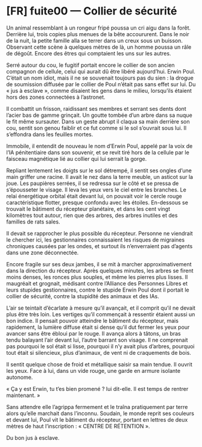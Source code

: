 # [FR] fuite00 — Collier de sécurité
Un animal ressemblant à un rongeur fripé poussa un cri aigu dans la forêt. Derrière lui, trois copies plus menues de la bête accoururent. Dans le noir de la nuit, la petite famille alla se terrer dans un creux sous un buisson. Observant cette scène à quelques mètres de là, un homme poussa un râle de dégoût. Encore des êtres qui comptaient les uns sur les autres.

Serré autour du cou, le fugitif portait encore le collier de son ancien compagnon de cellule, celui qui aurait dû être libéré aujourd’hui. Erwin Poul. C’était un nom idiot, mais il ne se souvenait toujours pas du sien : la drogue de soumission diffusée par le collier de Poul n’était pas sans effet sur lui. Du « jus à esclave », comme disaient les gens dans le milieu, lorsqu’ils étaient hors des zones connectées à l’astronet.

Il combattit un frisson, raidissant ses membres et serrant ses dents dont l’acier bas de gamme grinçait. Un goutte tombée d’un arbre dans sa nuque le fit même sursauter. Dans un geste abrupt il claqua sa main derrière son cou, sentit son genou faiblir et ce fut comme si le sol s’ouvrait sous lui. Il s’effondra dans les feuilles mortes.

Immobile, il entendit de nouveau le nom d’Erwin Poul, appelé par la voix de l’IA pénitentiaire dans son souvenir, et se revit tiré hors de la cellule par le faisceau magnétique lié au collier qui lui serrait la gorge.

Repliant lentement les doigts sur le sol détrempé, il sentit ses ongles d’une main griffer une racine. Il avait le nez dans la terre meuble, un asticot sur la joue. Les paupières serrées, il se redressa sur le côté et se pressa de s’épousseter le visage. Il leva les yeux vers le ciel entre les branches. Le relai énergétique orbital était devant lui, on pouvait voir le cercle rouge caractéristique flotter, presque confondu avec les étoiles. En-dessous se trouvait le bâtiment du récepteur planétaire, et dans les cent vingt kilomètres tout autour, rien que des arbres, des arbres inutiles et des familles de rats sales.

Il devait se rapprocher le plus possible du récepteur. Personne ne viendrait le chercher ici, les gestionnaires connaissaient les risques de migraines chroniques causées par les ondes, et surtout ils n’enverraient pas d’agents dans une zone déconnectée.

Encore fragile sur ses deux jambes, il se mit à marcher approximativement dans la direction du récepteur. Après quelques minutes, les arbres se firent moins denses, les ronces plus souples, et même les pierres plus lisses. Il maugréait et grognait, médisant contre l’Alliance des Personnes Libres et leurs stupides gestionnaires, contre le stupide Erwin Poul dont il portait le collier de sécurité, contre la stupidité des animaux et des IAs.

L’air se teintait d’écarlate à mesure qu’il avançait, et il comprit qu’il ne devait plus être très loin. Les vertiges qu’il commençait à ressentir étaient aussi un bon indice. Il pensait pouvoir atteindre le bâtiment du récepteur, mais rapidement, la lumière diffuse était si dense qu’il dut fermer les yeux pour avancer sans être ébloui par le rouge. Il avança alors à tâtons, un bras tendu balayant l’air devant lui, l’autre barrant son visage. Il ne comprenait pas pourquoi le sol était si lisse, pourquoi il n’y avait plus d’arbres, pourquoi tout était si silencieux, plus d’animaux, de vent ni de craquements de bois.

Il sentit quelque chose de froid et métallique saisir sa main tendue. Il ouvrit les yeux. Face à lui, dans un vide rouge, une garde en armure isolante autonome.

« Ça y est Erwin, tu t’es bien promené ? lui dit-elle. Il est temps de rentrer maintenant. »

Sans attendre elle l’agrippa fermement et le traîna pratiquement par terre alors qu’elle marchait dans l’inconnu. Soudain, le monde reprit ses couleurs et devant lui, Poul vit le bâtiment du récepteur, portant en lettres de deux mètres de haut l’inscription : « CENTRE DE RÉTENTION ».

Du bon jus à esclave.